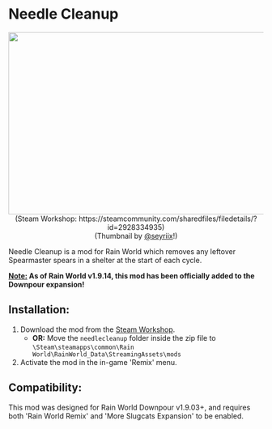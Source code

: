 # Needle Cleanup
<p align="center">
  <img width="640" height="360" src="https://user-images.githubusercontent.com/57483089/233479607-4c6a5e79-6b66-469b-b3ea-ef9006e030d6.png">
  <br />
  (Steam Workshop: https://steamcommunity.com/sharedfiles/filedetails/?id=2928334935)
  <br />
  (Thumbnail by <a href="https://github.com/seyriix">@seyriix</a>!)
</p>

Needle Cleanup is a mod for Rain World which removes any leftover Spearmaster spears in a shelter at the start of each cycle.

<b><ins>Note:</ins> As of Rain World v1.9.14, this mod has been officially added to the Downpour expansion!</b>

## Installation:
1. Download the mod from the [Steam Workshop](https://steamcommunity.com/sharedfiles/filedetails/?id=2928334935).
    - **OR:** Move the `needlecleanup` folder inside the zip file to `\Steam\steamapps\common\Rain World\RainWorld_Data\StreamingAssets\mods`
2. Activate the mod in the in-game 'Remix' menu.

## Compatibility:
This mod was designed for Rain World Downpour v1.9.03+, and requires both 'Rain World Remix' and 'More Slugcats Expansion' to be enabled.
